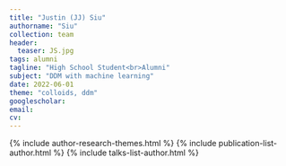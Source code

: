 ```yaml
---
title: "Justin (JJ) Siu"
authorname: "Siu"
collection: team
header:
  teaser: JS.jpg
tags: alumni
tagline: "High School Student<br>Alumni"
subject: "DDM with machine learning"
date: 2022-06-01
theme: "colloids, ddm"
googlescholar: 
email: 
cv: 
---
```


<p align= "justify">

{% include author-research-themes.html %}
{% include publication-list-author.html %}
{% include talks-list-author.html %}